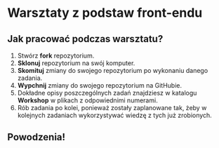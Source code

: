 # Warsztaty z podstaw front-endu 

## Jak pracować podczas warsztatu?

1. Stwórz **fork** repozytorium.
2. **Sklonuj** repozytorium na swój komputer.
3. **Skomituj** zmiany do swojego repozytorium po wykonaniu danego zadania.
4. **Wypchnij** zmiany do swojego repozytorium na GitHubie.
5. Dokładne opisy poszczególnych zadań znajdziesz w katalogu **Workshop** w plikach z odpowiednimi numerami.
6. Rób zadania po kolei, ponieważ zostały zaplanowane tak, żeby w kolejnych zadaniach wykorzystywać wiedzę z tych już zrobionych. 

## Powodzenia!

